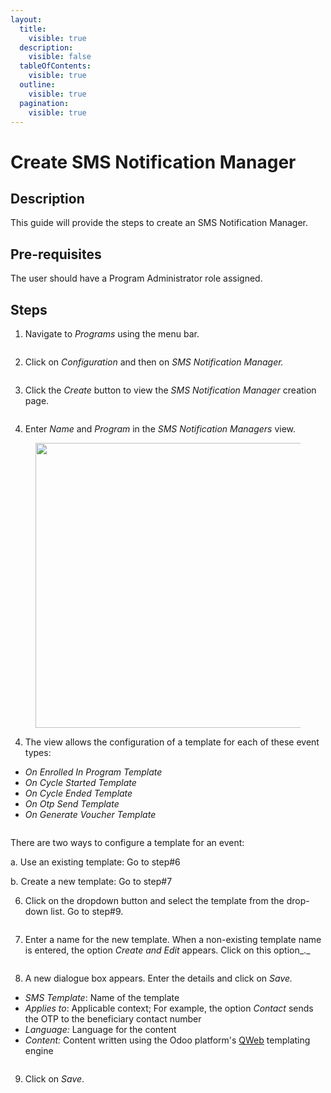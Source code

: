 ```yaml
---
layout:
  title:
    visible: true
  description:
    visible: false
  tableOfContents:
    visible: true
  outline:
    visible: true
  pagination:
    visible: true
---
```


# Create SMS Notification Manager

## Description

This guide will provide the steps to create an SMS Notification Manager.

## Pre-requisites

The user should have a Program Administrator role assigned.

## Steps

1. Navigate to _Programs_ using the menu bar.

<figure><img src="../../../../../../.gitbook/assets/home-page-openg2p (10).png" alt=""><figcaption></figcaption></figure>

2. Click on _Configuration_ and then on _SMS Notification Manager._

<figure><img src="../../../../../../.gitbook/assets/sms-notification (1).png" alt=""><figcaption></figcaption></figure>

3. Click the _Create_ button to view the _SMS Notification Manager_ creation page.

<figure><img src="../../../../../../.gitbook/assets/sms-create (1).PNG" alt=""><figcaption></figcaption></figure>

4. Enter _Name_ and _Program_ in the _SMS Notification Managers_ view.

<figure><img src="../../../../../../.gitbook/assets/sms-template-name-and-program (2) (1).png" alt="" width="456"><figcaption></figcaption></figure>

4. The view allows the configuration of a template for each of these event types:

* _On Enrolled In Program Template_
* _On Cycle Started Template_
* _On Cycle Ended Template_
* _On Otp Send Template_
* _On Generate Voucher Template_

<figure><img src="../../../../../../.gitbook/assets/sms-template-event-types.PNG" alt=""><figcaption></figcaption></figure>

There are two ways to configure a template for an event:

a. Use an existing template: Go to step#6

b. Create a new template: Go to step#7

6. Click on the dropdown button and select the template from the drop-down list. Go to step#9.

<figure><img src="../../../../../../.gitbook/assets/select-existing-template.png" alt=""><figcaption></figcaption></figure>

7. Enter a name for the new template. When a non-existing template name is entered, the option _Create and Edit_ appears. Click on this option\_.\_

<figure><img src="../../../../../../.gitbook/assets/create-new-template.png" alt=""><figcaption></figcaption></figure>

8. A new dialogue box appears. Enter the details and click on _Save._

* _SMS Template_: Name of the template
* _Applies to_: Applicable context; For example, the option _Contact_ sends the OTP to the beneficiary contact number
* _Language:_ Language for the content
* _Content:_ Content written using the Odoo platform's [QWeb](https://www.odoo.com/documentation/16.0/developer/reference/frontend/qweb.html) templating engine

<figure><img src="../../../../../../.gitbook/assets/enter-sms-template-details.PNG" alt=""><figcaption></figcaption></figure>

9. Click on _Save_.

<figure><img src="../../../../../../.gitbook/assets/save-sms-notification-manager.png" alt=""><figcaption></figcaption></figure>
